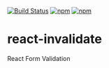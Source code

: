 [![Build Status](https://travis-ci.org/colevoss/react-invalidate.svg?branch=master)](https://travis-ci.org/colevoss/react-invalidate)
[![npm](https://img.shields.io/npm/v/npm.svg)](https://www.npmjs.com/package/react-invalidate)
[![npm](https://img.shields.io/npm/dm/localeval.svg)]([![npm](https://img.shields.io/npm/v/npm.svg)](https://www.npmjs.com/package/react-invalidate))

# react-invalidate
React Form Validation
